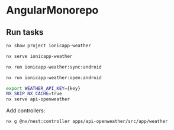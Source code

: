 # AngularMonorepo

## Run tasks

```sh
nx show project ionicapp-weather
```
```sh
nx serve ionicapp-weather
```
```sh
nx run ionicapp-weather:sync:android
```
```sh
nx run ionicapp-weather:open:android
```


```sh
export WEATHER_API_KEY={key}
NX_SKIP_NX_CACHE=true
nx serve api-openweather
```
Add controllers:
```sh
nx g @nx/nest:controller apps/api-openweather/src/app/weather
```
